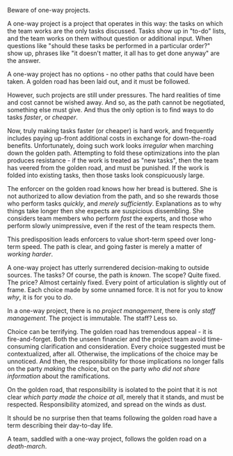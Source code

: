 Beware of one-way projects.

A one-way project is a project that operates in this way: the tasks on which the team works are the only tasks discussed. Tasks show up in "to-do" lists, and the team works on them without question or additional input. When questions like "should these tasks be performed in a particular order?" show up, phrases like "it doesn't matter, it all has to get done anyway" are the answer.

A one-way project has no options - no other paths that could have been taken. A golden road has been laid out, and it must be followed.

However, such projects are still under pressures. The hard realities of time and cost cannot be wished away. And so, as the path cannot be negotiated, something else must give. And thus the only option is to find ways to do tasks *faster*, or *cheaper*.

Now, truly making tasks faster (or cheaper) is hard work, and frequently includes paying up-front additional costs in exchange for down-the-road benefits. Unfortunately, doing such work looks *irregular* when marching down the golden path. Attempting to fold these optimizations into the plan produces resistance - if the work is treated as "new tasks", then the team has veered from the golden road, and must be punished. If the work is folded into existing tasks, then those tasks look conspicuously large.

The enforcer on the golden road knows how her bread is buttered. She is not authorized to allow deviation from the path, and so she rewards those who perform tasks *quickly*, and *merely sufficiently*. Explanations as to why things take longer then she expects are suspicious dissembling. She considers team members who perform *fast* the experts, and those who perform slowly unimpressive, even if the rest of the team respects them.

This predisposition leads enforcers to value short-term speed over long-term speed. The path is clear, and going faster is merely a matter of *working harder*.

A one-way project has utterly surrendered decision-making to outside sources. The tasks? Of course, the path is *known*. The scope? Quite fixed. The price? Almost certainly fixed. Every point of articulation is slightly out of frame. Each choice made by some unnamed force. It is not for you to know *why*, it is for you to *do*.

In a one-way project, there is no *project management*, there is only *staff management*. The project is immutable. The staff? Less so.

Choice can be terrifying. The golden road has tremendous appeal - it is fire-and-forget. Both the unseen financier and the project team avoid time-consuming clarification and consideration. Every choice suggested must be contextualized, after all. Otherwise, the implications of the choice may be unnoticed. And then, the responsibility for those implications no longer falls on the party *making* the choice, but on the party *who did not share information* about the ramifications.

On the golden road, that responsibility is isolated to the point that it is not clear *which party made the choice at all*, merely that it stands, and must be respected. Responsibility atomized, and spread on the winds as dust.

It should be no surprise then that teams following the golden road have a term describing their day-to-day life.

A team, saddled with a one-way project, follows the golden road on a *death-march*. 